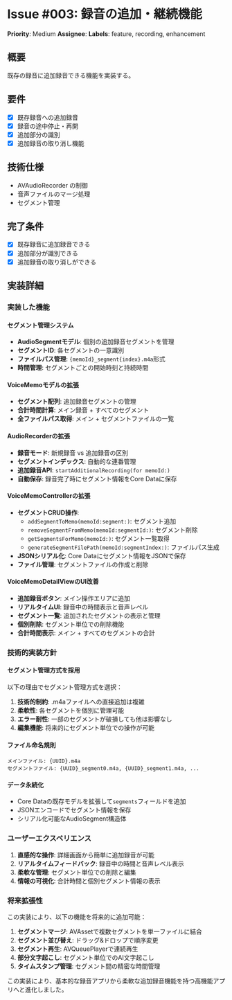 # Issue #003: 録音の追加・継続機能
**Priority**: Medium
**Assignee**: 
**Labels**: feature, recording, enhancement

## 概要
既存の録音に追加録音できる機能を実装する。

## 要件
- [x] 既存録音への追加録音
- [x] 録音の途中停止・再開
- [x] 追加部分の識別
- [x] 追加録音の取り消し機能

## 技術仕様
- AVAudioRecorder の制御
- 音声ファイルのマージ処理
- セグメント管理

## 完了条件
- [x] 既存録音に追加録音できる
- [x] 追加部分が識別できる
- [x] 追加録音の取り消しができる

## 実装詳細

### 実装した機能

#### セグメント管理システム
- **AudioSegmentモデル**: 個別の追加録音セグメントを管理
- **セグメントID**: 各セグメントの一意識別
- **ファイルパス管理**: `{memoId}_segment{index}.m4a`形式
- **時間管理**: セグメントごとの開始時刻と持続時間

#### VoiceMemoモデルの拡張
- **セグメント配列**: 追加録音セグメントの管理
- **合計時間計算**: メイン録音 + すべてのセグメント
- **全ファイルパス取得**: メイン + セグメントファイルの一覧

#### AudioRecorderの拡張
- **録音モード**: 新規録音 vs 追加録音の区別
- **セグメントインデックス**: 自動的な連番管理
- **追加録音API**: `startAdditionalRecording(for memoId:)`
- **自動保存**: 録音完了時にセグメント情報をCore Dataに保存

#### VoiceMemoControllerの拡張
- **セグメントCRUD操作**:
  - `addSegmentToMemo(memoId:segment:)`: セグメント追加
  - `removeSegmentFromMemo(memoId:segmentId:)`: セグメント削除
  - `getSegmentsForMemo(memoId:)`: セグメント一覧取得
  - `generateSegmentFilePath(memoId:segmentIndex:)`: ファイルパス生成
- **JSONシリアル化**: Core Dataにセグメント情報をJSONで保存
- **ファイル管理**: セグメントファイルの作成と削除

#### VoiceMemoDetailViewのUI改善
- **追加録音ボタン**: メイン操作エリアに追加
- **リアルタイムUI**: 録音中の時間表示と音声レベル
- **セグメント一覧**: 追加されたセグメントの表示と管理
- **個別削除**: セグメント単位での削除機能
- **合計時間表示**: メイン + すべてのセグメントの合計

### 技術的実装方針

#### セグメント管理方式を採用
以下の理由でセグメント管理方式を選択：

1. **技術的制約**: .m4aファイルへの直接追加は複雑
2. **柔軟性**: 各セグメントを個別に管理可能
3. **エラー耐性**: 一部のセグメントが破損しても他は影響なし
4. **編集機能**: 将来的にセグメント単位での操作が可能

#### ファイル命名規則
```
メインファイル: {UUID}.m4a
セグメントファイル: {UUID}_segment0.m4a, {UUID}_segment1.m4a, ...
```

#### データ永続化
- Core Dataの既存モデルを拡張して`segments`フィールドを追加
- JSONエンコードでセグメント情報を保存
- シリアル化可能なAudioSegment構造体

### ユーザーエクスペリエンス

1. **直感的な操作**: 詳細画面から簡単に追加録音が可能
2. **リアルタイムフィードバック**: 録音中の時間と音声レベル表示
3. **柔軟な管理**: セグメント単位での削除と編集
4. **情報の可視化**: 合計時間と個別セグメント情報の表示

### 将来拡張性

この実装により、以下の機能を将来的に追加可能：

1. **セグメントマージ**: AVAssetで複数セグメントを単一ファイルに結合
2. **セグメント並び替え**: ドラッグ&ドロップで順序変更
3. **セグメント再生**: AVQueuePlayerで連続再生
4. **部分文字起こし**: セグメント単位でのAI文字起こし
5. **タイムスタンプ管理**: セグメント間の精密な時間管理

この実装により、基本的な録音アプリから柔軟な追加録音機能を持つ高機能アプリへと進化しました。
